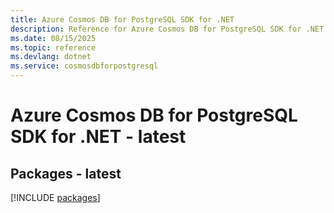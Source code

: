 ```yaml
---
title: Azure Cosmos DB for PostgreSQL SDK for .NET
description: Reference for Azure Cosmos DB for PostgreSQL SDK for .NET
ms.date: 08/15/2025
ms.topic: reference
ms.devlang: dotnet
ms.service: cosmosdbforpostgresql
---
```

# Azure Cosmos DB for PostgreSQL SDK for .NET - latest
## Packages - latest
[!INCLUDE [packages](cosmos-db-for-postgresql-index.md)]